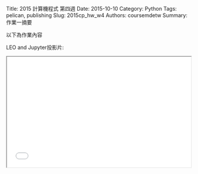 Title: 2015 計算機程式 第四週
Date: 2015-10-10
Category: Python
Tags: pelican, publishing
Slug: 2015cp_hw_w4
Authors: coursemdetw
Summary: 作業一摘要

以下為作業內容

LEO and Jupyter投影片:

<iframe src="40423104_cp_w4_p.html" width="500" height="300"></iframe>
